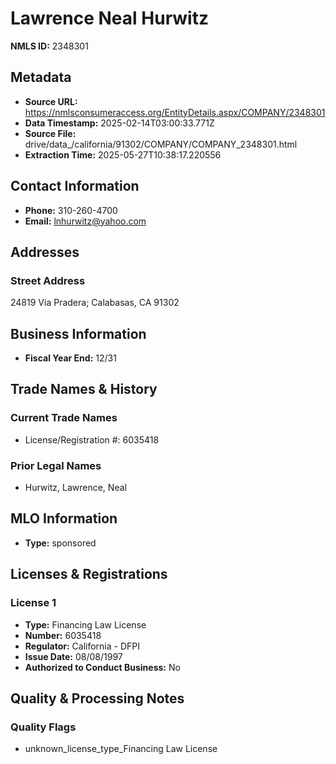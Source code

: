 # Lawrence Neal Hurwitz

**NMLS ID:** 2348301

## Metadata
- **Source URL:** https://nmlsconsumeraccess.org/EntityDetails.aspx/COMPANY/2348301
- **Data Timestamp:** 2025-02-14T03:00:33.771Z
- **Source File:** drive/data_/california/91302/COMPANY/COMPANY_2348301.html
- **Extraction Time:** 2025-05-27T10:38:17.220556

## Contact Information
- **Phone:** 310-260-4700
- **Email:** lnhurwitz@yahoo.com

## Addresses
### Street Address
24819 Via Pradera; Calabasas, CA 91302

## Business Information
- **Fiscal Year End:** 12/31

## Trade Names & History
### Current Trade Names
- License/Registration #: 6035418

### Prior Legal Names
- Hurwitz, Lawrence, Neal

## MLO Information
- **Type:** sponsored

## Licenses & Registrations

### License 1
- **Type:** Financing Law License
- **Number:** 6035418
- **Regulator:** California - DFPI
- **Issue Date:** 08/08/1997
- **Authorized to Conduct Business:** No

## Quality & Processing Notes
### Quality Flags
- unknown_license_type_Financing Law License
